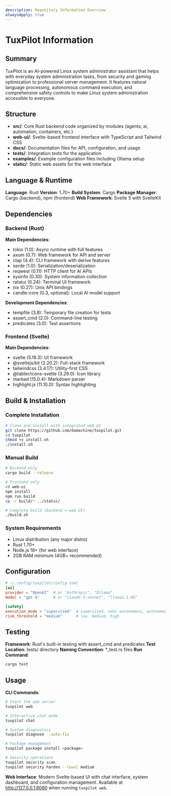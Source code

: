 ```yaml
---
description: Repository Information Overview
alwaysApply: true
---
```


# TuxPilot Information

## Summary
TuxPilot is an AI-powered Linux system administrator assistant that helps with everyday system administration tasks, from security and gaming optimization to professional server management. It features natural language processing, autonomous command execution, and comprehensive safety controls to make Linux system administration accessible to everyone.

## Structure
- **src/**: Core Rust backend code organized by modules (agents, ai, automation, containers, etc.)
- **web-ui/**: Svelte-based frontend interface with TypeScript and Tailwind CSS
- **docs/**: Documentation files for API, configuration, and usage
- **tests/**: Integration tests for the application
- **examples/**: Example configuration files including Ollama setup
- **static/**: Static web assets for the web interface

## Language & Runtime
**Language**: Rust
**Version**: 1.70+
**Build System**: Cargo
**Package Manager**: Cargo (backend), npm (frontend)
**Web Framework**: Svelte 5 with SvelteKit

## Dependencies

### Backend (Rust)
**Main Dependencies**:
- tokio (1.0): Async runtime with full features
- axum (0.7): Web framework for API and server
- clap (4.4): CLI framework with derive features
- serde (1.0): Serialization/deserialization
- reqwest (0.11): HTTP client for AI APIs
- sysinfo (0.30): System information collection
- ratatui (0.24): Terminal UI framework
- nix (0.27): Unix API bindings
- candle-core (0.3, optional): Local AI model support

**Development Dependencies**:
- tempfile (3.8): Temporary file creation for tests
- assert_cmd (2.0): Command-line testing
- predicates (3.0): Test assertions

### Frontend (Svelte)
**Main Dependencies**:
- svelte (5.19.3): UI framework
- @sveltejs/kit (2.20.2): Full-stack framework
- tailwindcss (3.4.17): Utility-first CSS
- @tabler/icons-svelte (3.29.0): Icon library
- marked (15.0.4): Markdown parser
- highlight.js (11.10.0): Syntax highlighting

## Build & Installation

### Complete Installation
```bash
# Clone and install with integrated web UI
git clone https://github.com/damachine/tuxpilot.git
cd tuxpilot
chmod +x install.sh
./install.sh
```

### Manual Build
```bash
# Backend only
cargo build --release

# Frontend only
cd web-ui
npm install
npm run build
cp -r build/* ../static/

# Complete build (backend + web UI)
./build.sh
```

### System Requirements
- Linux distribution (any major distro)
- Rust 1.70+
- Node.js 18+ (for web interface)
- 2GB RAM minimum (4GB+ recommended)

## Configuration
```toml
# ~/.config/tuxpilot/config.toml
[ai]
provider = "OpenAI"  # or "Anthropic", "Ollama"
model = "gpt-4"      # or "claude-3-sonnet", "llama3.1:8b"

[safety]
execution_mode = "supervised"  # supervised, semi-autonomous, autonomous, read-only
risk_threshold = "medium"      # low, medium, high
```

## Testing
**Framework**: Rust's built-in testing with assert_cmd and predicates
**Test Location**: tests/ directory
**Naming Convention**: *_test.rs files
**Run Command**:
```bash
cargo test
```

## Usage
**CLI Commands**:
```bash
# Start the web server
tuxpilot web

# Interactive chat mode
tuxpilot chat

# System diagnostics
tuxpilot diagnose --auto-fix

# Package management
tuxpilot package install <package>

# Security operations
tuxpilot security scan
tuxpilot security harden --level medium
```

**Web Interface**: Modern Svelte-based UI with chat interface, system dashboard, and configuration management. Available at http://127.0.0.1:8080 when running `tuxpilot web`.